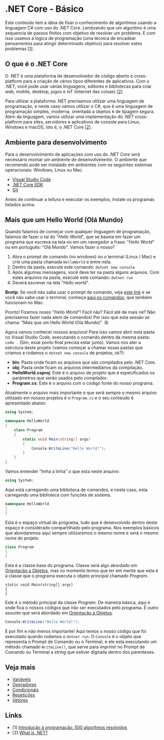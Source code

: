 # .NET Core - Básico

Este conteúdo tem a ideia de fixar o conhecimento de algoritmos usando a linguagem C# com uso do .NET Core. Lembrando que um algoritmo é uma sequencia de passos finitos com objetivo de resolver um problema. E com isso usamos a lógica de programação (uma técnica de encadear pensamentos para atingir determinado objetivo) para resolver estes problemas \[[1](#links)\].

## O que é o .NET Core

O .NET é uma plataforma de desenvolvedor de código aberto e cross-platform para a criação de vários tipos diferentes de aplicativos. Com o .NET, você pode usar várias linguagens, editores e bibliotecas para criar web, mobile, desktop, jogos e IoT (internet das coisas) \[[2](#links)\].

Para utilizar a plataforma .NET precisamos utilizar uma linguagem de programação, e neste caso vamos utilizar o C#, que é uma linguagem de programação simples, moderna, orientada a objetos e de tipagem segura. Alem da linguagem, vamos utilizar uma implementação do .NET cross-platform para sites, servidores e aplicativos de console para Linux, Windows e macOS, isto é, o .NET Core \[[2](#links)\].

## Ambiente para desenvolvimento

Para o desenvolvimento de aplicações com uso do .NET Core será necessário montar um ambiente de desenvolvimento. O ambiente que recomendo pode ser instalado em ambientes com os seguintes sistemas operacionais: Windows, Linux ou Mac.

- [Visual Studio Code](https://code.visualstudio.com/)
- [.NET Core SDK](https://dotnet.microsoft.com/)
- [Git](https://git-scm.com/)

Antes de continuar a leitura e executar os exemplos, instale os programas listados acima.

## Mais que um Hello World (Olá Mundo)

Quando falamos de começar com qualquer linguagem de programação, falamos de fazer o tal do "*Hello World*", que se baseia em fazer um programa que escreva na tela ou em um navegador a frase: "*Hello World*" ou em português: "Olá Mundo". Vamos fazer o nosso?

1. Abra o prompt de comando (no windows) ou o terminal (Linux / Mac) e crie uma pasta chamada `HelloWorld` e entre nela.
2. Dentro da pasta, execute este comando: `dotnet new console`
3. Após algumas mensagens, você deve ter na pasta alguns arquivos. Com estes arquivos na pasta, execute este comando: `dotnet run`
4. Deverá escrever na tela "*Hello world*".

<script id="asciicast-KCsXlEAImIm0Nr0c5vpip8KKJ" src="https://asciinema.org/a/KCsXlEAImIm0Nr0c5vpip8KKJ.js" async></script>

**Brotip**: Se você não sabe usar o prompt de comando, veja [este link](https://www.youtube.com/watch?v=JwklvuVoRSA) e se você não sabe usar o terminal, conheça [aqui os comandos](https://canaltech.com.br/linux/10-comandos-essenciais-do-linux/), que também funcionam no Mac.

Pronto! Fizemos nosso "*Hello World*"! Fácil não? Fácil até de mais né? Não precisamos fazer nada alem de comandos! Por isso que esta sessão se chama: "Mais que um Hello World (Olá Mundo)". 😝

Agora vamos conhecer nossos arquivos! Para isso vamos abrir esta pasta no Visual Studio Code, executando o comando dentro da mesma pasta: `code .` (Sim, esse ponto final precisa estar junto). Vamos nos ater a estrutura deste projeto (vamos começar a chamar essas pastas que criamos e rodamos o `dotnet new console` de projetos, ok?):

- **bin**: Pasta onde ficam os arquivos que são compilados pelo .NET Core.
- **obj**: Pasta onde ficam os arquivos intermediários da compilação.
- **HelloWorld.csproj**: Este é o arquivo de projeto que é especificados os parâmetros que serão usados pelo compilador.
- **Program.cs**: Este é o arquivo com o código fonte do nosso programa.

Atualmente o arquivo mais importante e que será sempre o mesmo arquivo utilizado em nossos projetos é o `Program.cs` e o seu conteúdo é apresentado abaixo:

```csharp
using System;

namespace HelloWorld
{
    class Program
    {
        static void Main(string[] args)
        {
            Console.WriteLine("Hello World!");
        }
    }
}
```

Vamos entender "linha a linha" o que esta neste arquivo:

```csharp
using System;
```

Aqui está carregando uma biblioteca de comandos, e neste caso, esta carregando uma biblioteca com funções de sistema.

```csharp
namespace HelloWorld
{
}
```

Esta é o espaço virtual do programa, tudo que é desenvolvido dentro deste espaço é considerado compartilhado pelo programa. Nos exemplos básicos que abordaremos aqui sempre utilizaremos o mesmo nome e será o mesmo nome do projeto.

```csharp
class Program
{
}
```

Esta é a classe base do programa. Classe será algo abordado em [Orientação a Objetos](/dotnet/object-oriented/), mas no momento temos que ter em mente que esta é a classe que o programa executa o objeto principal chamado *Program*.

```charp
static void Main(string[] args)
{
}
```

Este é o método principal da classe *Program*. De maneira básica, aqui é onde fica o nossos códigos que irão ser executados pelo programa. É outro assunto que será abordado em [Orientação a Objetos](/dotnet/object-oriented/).

```csharp
Console.WriteLine("Hello World!");
```

E por fim e não menos importante! Aqui temos o nosso código que foi executado quando rodamos o `dotnet run`. O `Console` é o objeto que representa o Prompt de Comando ou o Terminal, e ele esta executando um método chamado `WriteLine()`, que serve para imprimir no Prompt de Comando ou Terminal a string que estiver digitada dentro dos parenteses.

## Veja mais

- [Variáveis](variables/)
- [Operadores](operators/)
- [Condicionais](conditionals/)
- [Repetições](looping/)
- [Vetores](arrays/)

## Links

- [1] [Introdução à programação: 500 algoritmos resolvidos](https://books.google.com.br/books?id=ZjRjDwAAQBAJ&dq=Introdu%C3%A7%C3%A3o+%C3%A0+Programa%C3%A7%C3%A3o:+500+Algoritmos+Resolvidos&hl=pt-BR&sa=X&ved=0ahUKEwi-1eb3i-jjAhV-JLkGHSMSAroQ6AEIKTAA)
- [2] [What is .NET?](https://dotnet.microsoft.com/learn/dotnet/what-is-dotnet)
